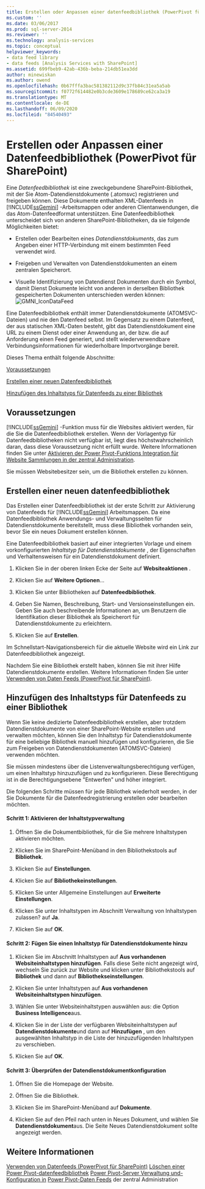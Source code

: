 ```yaml
---
title: Erstellen oder Anpassen einer datenfeedbibliothek (PowerPivot für SharePoint) | Microsoft-Dokumentation
ms.custom: ''
ms.date: 03/06/2017
ms.prod: sql-server-2014
ms.reviewer: ''
ms.technology: analysis-services
ms.topic: conceptual
helpviewer_keywords:
- data feed library
- data feeds [Analysis Services with SharePoint]
ms.assetid: 699fbeb9-42ab-436b-beba-214db51ea3dd
author: minewiskan
ms.author: owend
ms.openlocfilehash: 0b67fffa3bac581382112d9c37fb84c31ea5a5ab
ms.sourcegitcommit: f0772f614482e0b3cde3609e178689ce62ca3a19
ms.translationtype: MT
ms.contentlocale: de-DE
ms.lasthandoff: 06/09/2020
ms.locfileid: "84540493"
---
```

# <a name="create-or-customize-a-data-feed-library-powerpivot-for-sharepoint"></a>Erstellen oder Anpassen einer Datenfeedbibliothek (PowerPivot für SharePoint)
  Eine *Datenfeedbibliothek* ist eine zweckgebundene SharePoint-Bibliothek, mit der Sie Atom-Datendienstdokumente (.atomsvc) registrieren und freigeben können. Diese Dokumente enthalten XML-Datenfeeds in [!INCLUDE[ssGemini](../../includes/ssgemini-md.md)] -Arbeitsmappen oder anderen Clientanwendungen, die das Atom-Datenfeedformat unterstützen. Eine Datenfeedbibliothek unterscheidet sich von anderen SharePoint-Bibliotheken, da sie folgende Möglichkeiten bietet:

-   Erstellen oder Bearbeiten eines *Datendienstdokuments*, das zum Angeben einer HTTP-Verbindung mit einem bestimmten Feed verwendet wird.

-   Freigeben und Verwalten von Datendienstdokumenten an einem zentralen Speicherort.

-   Visuelle Identifizierung von Datendienst Dokumenten durch ein Symbol, damit Dienst Dokumente leicht von anderen in derselben Bibliothek gespeicherten Dokumenten unterschieden werden können: ![GMNI_IconDataFeed](../media/gmni-icondatafeed.gif "GMNI_IconDataFeed")

 Eine Datenfeedbibliothek enthält immer Datendienstdokumente (ATOMSVC-Dateien) und nie den Datenfeed selbst. Im Gegensatz zu einem Datenfeed, der aus statischen XML-Daten besteht, gibt das Datendienstdokument eine URL zu einem Dienst oder einer Anwendung an, der bzw. die auf Anforderung einen Feed generiert, und stellt wiederverwendbare Verbindungsinformationen für wiederholbare Importvorgänge bereit.

 Dieses Thema enthält folgende Abschnitte:

 [Voraussetzungen](#prereq)

 [Erstellen einer neuen Datenfeedbibliothek](#createlib)

 [Hinzufügen des Inhaltstyps für Datenfeeds zu einer Bibliothek](#addtolib)

##  <a name="prerequisites"></a><a name="prereq"></a> Voraussetzungen
 [!INCLUDE[ssGemini](../../includes/ssgemini-md.md)] -Funktion muss für die Websites aktiviert werden, für die Sie die Datenfeedbibliothek erstellen. Wenn der Vorlagentyp für Datenfeedbibliotheken nicht verfügbar ist, liegt dies höchstwahrscheinlich daran, dass diese Voraussetzung nicht erfüllt wurde. Weitere Informationen finden Sie unter [Aktivieren der Power Pivot-Funktions Integration für Website Sammlungen in der zentral Administration](activate-power-pivot-integration-for-site-collections-in-ca.md).

 Sie müssen Websitebesitzer sein, um die Bibliothek erstellen zu können.

##  <a name="create-a-new-data-feed-library"></a><a name="createlib"></a>Erstellen einer neuen datenfeedbibliothek
 Das Erstellen einer Datenfeedbibliothek ist der erste Schritt zur Aktivierung von Datenfeeds für [!INCLUDE[ssGemini](../../includes/ssgemini-md.md)] Arbeitsmappen. Da eine Datenfeedbibliothek Anwendungs- und Verwaltungsseiten für Datendienstdokumente bereitstellt, muss diese Bibliothek vorhanden sein, bevor Sie ein neues Dokument erstellen können.

 Eine Datenfeedbibliothek basiert auf einer integrierten Vorlage und einem vorkonfigurierten *Inhaltstyp für Datendienstdokumente* , der Eigenschaften und Verhaltensweisen für ein Datendienstdokument definiert.

1.  Klicken Sie in der oberen linken Ecke der Seite auf **Websiteaktionen** .

2.  Klicken Sie auf **Weitere Optionen**...

3.  Klicken Sie unter Bibliotheken auf **Datenfeedbibliothek**.

4.  Geben Sie Namen, Beschreibung, Start- und Versionseinstellungen ein. Geben Sie auch beschreibende Informationen an, um Benutzern die Identifikation dieser Bibliothek als Speicherort für Datendienstdokumente zu erleichtern.

5.  Klicken Sie auf **Erstellen**.

 Im Schnellstart-Navigationsbereich für die aktuelle Website wird ein Link zur Datenfeedbibliothek angezeigt.

 Nachdem Sie eine Bibliothek erstellt haben, können Sie mit ihrer Hilfe Datendienstdokumente erstellen. Weitere Informationen finden Sie unter [Verwenden von Daten Feeds &#40;PowerPivot für SharePoint&#41;](use-data-feeds-power-pivot-for-sharepoint.md).

##  <a name="add-the-data-feed-content-type-to-any-library"></a><a name="addtolib"></a>Hinzufügen des Inhaltstyps für Datenfeeds zu einer Bibliothek
 Wenn Sie keine dedizierte Datenfeedbibliothek erstellen, aber trotzdem Datendienstdokumente von einer SharePoint-Website erstellen und verwalten möchten, können Sie den Inhaltstyp für Datendienstdokumente für eine beliebige Bibliothek manuell hinzufügen und konfigurieren, die Sie zum Freigeben von Datendienstdokumenten (ATOMSVC-Dateien) verwenden möchten.

 Sie müssen mindestens über die Listenverwaltungsberechtigung verfügen, um einen Inhaltstyp hinzuzufügen und zu konfigurieren. Diese Berechtigung ist in die Berechtigungsebene "Entwerfen" und höher integriert.

 Die folgenden Schritte müssen für jede Bibliothek wiederholt werden, in der Sie Dokumente für die Datenfeedregistrierung erstellen oder bearbeiten möchten.

#### <a name="step-1-enable-content-type-management"></a>Schritt 1: Aktivieren der Inhaltstypverwaltung

1.  Öffnen Sie die Dokumentbibliothek, für die Sie mehrere Inhaltstypen aktivieren möchten.

2.  Klicken Sie im SharePoint-Menüband in den Bibliothekstools auf **Bibliothek**.

3.  Klicken Sie auf **Einstellungen**.

4.  Klicken Sie auf **Bibliothekeinstellungen**.

5.  Klicken Sie unter Allgemeine Einstellungen auf **Erweiterte Einstellungen**.

6.  Klicken Sie unter Inhaltstypen im Abschnitt Verwaltung von Inhaltstypen zulassen? auf **Ja**.

7.  Klicken Sie auf **OK**.

#### <a name="step-2-add-the-data-service-document-content-type"></a>Schritt 2: Fügen Sie einen Inhaltstyp für Datendienstdokumente hinzu

1.  Klicken Sie im Abschnitt Inhaltstypen auf **Aus vorhandenen Websiteinhaltstypen hinzufügen**. Falls diese Seite nicht angezeigt wird, wechseln Sie zurück zur Website und klicken unter Bibliothekstools auf **Bibliothek** und dann auf **Bibliothekseinstellungen**.

2.  Klicken Sie unter Inhaltstypen auf **Aus vorhandenen Websiteinhaltstypen hinzufügen**.

3.  Wählen Sie unter Websiteinhaltstypen auswählen aus: die Option **Business Intelligence**aus.

4.  Klicken Sie in der Liste der verfügbaren Websiteinhaltstypen auf **Datendienstdokumente**und dann auf **Hinzufügen** , um den ausgewählten Inhaltstyp in die Liste der hinzuzufügenden Inhaltstypen zu verschieben.

5.  Klicken Sie auf **OK**.

#### <a name="step-3-verify-data-service-document-configuration"></a>Schritt 3: Überprüfen der Datendienstdokumentkonfiguration

1.  Öffnen Sie die Homepage der Website.

2.  Öffnen Sie die Bibliothek.

3.  Klicken Sie im SharePoint-Menüband auf **Dokumente**.

4.  Klicken Sie auf den Pfeil nach unten in Neues Dokument, und wählen Sie **Datendienstdokument**aus. Die Seite Neues Datendienstdokument sollte angezeigt werden.

## <a name="see-also"></a>Weitere Informationen
 [Verwenden von Datenfeeds &#40;PowerPivot für SharePoint&#41;](use-data-feeds-power-pivot-for-sharepoint.md) [Löschen einer Power Pivot-datenfeedbibliothek](delete-a-power-pivot-data-feed-library.md) [Power Pivot-Server Verwaltung und-Konfiguration in](power-pivot-server-administration-and-configuration-in-central-administration.md) [Power Pivot-Daten Feeds](power-pivot-data-feeds.md) der zentral Administration


